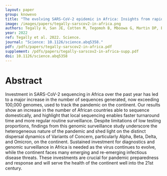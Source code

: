 ```yaml
---
layout: paper
group: knowevo
title: "The evolving SARS-CoV-2 epidemic in Africa: Insights from rapidly expanding genomic surveillance"
image: /images/papers/tegally-sarscov2-in-africa.png
authors: Tegally H, San JE, Cotten M, Tegomoh B, Mboowa G, Martin DP, Baxter C, Moir M, Lambisia A, Diallo A, Amoako DG, Diagne MM, Sisay A, Zekri A-RN, Barakat A, Gueye A-S, Sangare AK, Ouedraogo A-S, Sow A, Musa AO, ..., Huddleston J, ..., Bedford T, ..., Ramphal Y, Bediako Y, Naidoo Y, Butera Y, de Laurent ZR, Ouma AEO, von Gottberg A, Githinji G, Moeti M, Tomori O, Sabeti PC, Sall AA, Oyola SO, Tebeje YK, Tessema SK, de Oliveira T, Happi C, Lessells R, Nkengasong J, Wilkinson E (395 authors).
year: 2022
ref: Tegally et al. 2022. Science.
journal: "Science: 10.1126/science.abq5358."
pdf: /pdfs/papers/tegally-sarscov2-in-africa.pdf
supplement: /pdfs/papers/tegally-sarscov2-in-africa-supp.pdf
doi: 10.1126/science.abq5358
---
```


# Abstract

Investment in SARS-CoV-2 sequencing in Africa over the past year has led to a major increase in the number of sequences generated, now exceeding 100,000 genomes, used to track the pandemic on the continent. Our results show an increase in the number of African countries able to sequence domestically, and highlight that local sequencing enables faster turnaround time and more regular routine surveillance. Despite limitations of low testing proportions, findings from this genomic surveillance study underscore the heterogeneous nature of the pandemic and shed light on the distinct dispersal dynamics of Variants of Concern, particularly Alpha, Beta, Delta, and Omicron, on the continent. Sustained investment for diagnostics and genomic surveillance in Africa is needed as the virus continues to evolve, while the continent faces many emerging and re-emerging infectious disease threats. These investments are crucial for pandemic preparedness and response and will serve the health of the continent well into the 21st century.
